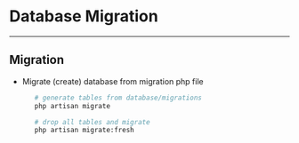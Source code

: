 # Database Migration

---

## Migration

- Migrate (create) database from migration php file

   ```bash
      # generate tables from database/migrations
      php artisan migrate

      # drop all tables and migrate
      php artisan migrate:fresh
   ```
